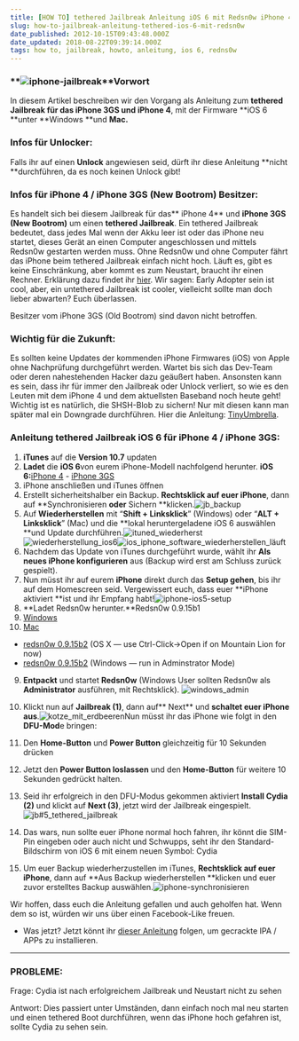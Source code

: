 ```yaml
---
title: [HOW TO] tethered Jailbreak Anleitung iOS 6 mit Redsn0w iPhone 4, 3Gs [UPDATE]
slug: how-to-jailbreak-anleitung-tethered-ios-6-mit-redsn0w
date_published: 2012-10-15T09:43:48.000Z
date_updated: 2018-08-22T09:39:14.000Z
tags: how to, jailbreak, howto, anleitung, ios 6, redns0w
---
```


### **![iphone-jailbreak](//picdump.thafaker.de/2010/08/iphone-jailbreak-150x150.jpg)**Vorwort

In diesem Artikel beschreiben wir den Vorgang als Anleitung zum **tethered Jailbreak **für das **iPhone 3GS** und** iPhone 4**, mit der Firmware **iOS 6 **unter **Windows **und **Mac.**
### Infos für Unlocker:

Falls ihr auf einen **Unlock** angewiesen seid, dürft ihr diese Anleitung **nicht **durchführen, da es noch keinen Unlock gibt!

### Infos für iPhone 4 / iPhone 3GS (New Bootrom) Besitzer:

Es handelt sich bei diesem Jailbreak für das** iPhone 4** und **iPhone 3GS (New Bootrom)** um einen **tethered Jailbreak**. Ein tethered Jailbreak bedeutet, dass jedes Mal wenn der Akku leer ist oder das iPhone neu startet, dieses Gerät an einen Computer angeschlossen und mittels Redsn0w gestarten werden muss. Ohne Redsn0w und ohne Computer fährt das iPhone beim tethered Jailbreak einfach nicht hoch. Läuft es, gibt es keine Einschränkung, aber kommt es zum Neustart, braucht ihr einen Rechner. Erklärung dazu findet ihr [hier](__GHOST_URL__/wie-kann-ich-einen-tethered-boot-durchfuhren/).
Wir sagen: Early Adopter sein ist cool, aber, ein untethered Jailbreak ist cooler, vielleicht sollte man doch lieber abwarten? Euch überlassen.

Besitzer vom iPhone 3GS (Old Bootrom) sind davon nicht betroffen.

### Wichtig für die Zukunft:

Es sollten keine Updates der kommenden iPhone Firmwares (iOS) von Apple ohne Nachprüfung durchgeführt werden. Wartet bis sich das Dev-Team oder deren nahestehenden Hacker dazu geäußert haben. Ansonsten kann es sein, dass ihr für immer den Jailbreak oder Unlock verliert, so wie es den Leuten mit dem iPhone 4 und dem aktuellsten Baseband noch heute geht! Wichtig ist es natürlich, die SHSH-Blob zu sichern! Nur mit diesen kann man später mal ein Downgrade durchführen. Hier die Anleitung: [TinyUmbrella](__GHOST_URL__/iphone-3g-iphone-3gs-iphone-4-iphone-4s-iphone-5-shsh-blob-sichern-anleitung-update/).

### Anleitung tethered Jailbreak iOS 6 für iPhone 4 / iPhone 3GS:

1. **iTunes** auf die **Version 10.7** updaten
2. **Ladet** die **iOS 6**von eurem iPhone-Modell nachfolgend herunter.
**iOS 6:**[iPhone 4](http://appldnld.apple.com/iOS6/Restore/041-7175.20120919.wvv7Y/iPhone3,1_6.0_10A403_Restore.ipsw) - [iPhone 3GS](http://appldnld.apple.com/iOS6/Restore/041-7173.20120919.sDDMh/iPhone2,1_6.0_10A403_Restore.ipsw)
3. iPhone anschließen und iTunes öffnen
4. Erstellt sicherheitshalber ein Backup. **Rechtsklick auf euer iPhone**, dann auf **Synchronisieren **oder** Sichern **klicken.![jb_backup](//picdump.thafaker.de/2012/10/jb_backup.png)
5. Auf **Wiederherstellen** mit “**Shift + Linksklick**” (Windows) oder “**ALT + Linksklick**” (Mac) und die **lokal heruntergeladene iOS 6 auswählen **und Update durchführen.![ituned_wiederherst](//picdump.thafaker.de/2012/10/ituned_wiederherst.jpg)![wiederherstellung_ios6](//picdump.thafaker.de/2012/10/wiederherstellung_ios6-580x266.png)![ios_iphone_software_wiederherstellen_läuft](//picdump.thafaker.de/2012/10/ios_iphone_software_wiederherstellen_läuft.png)
6. Nachdem das Update von iTunes durchgeführt wurde, wählt ihr **Als neues iPhone konfigurieren** aus (Backup wird erst am Schluss zurück gespielt).
7. Nun müsst ihr auf eurem **iPhone** direkt durch das **Setup gehen**, bis ihr auf dem Homescreen seid. Vergewissert euch, dass euer **iPhone aktiviert **ist und ihr Empfang habt!![iphone-ios5-setup](//picdump.thafaker.de/2012/10/iphone-ios5-setup-580x580.png)
8. **Ladet Redsn0w herunter.**Redsn0w 0.9.15b1
1. [Windows](https://sites.google.com/a/iphone-dev.com/files/home/redsn0w_win_0.9.15b1.zip?attredirects=0&amp;d=1)
2. [Mac](https://sites.google.com/a/iphone-dev.com/files/home/redsn0w_mac_0.9.15b1.zip?attredirects=0&amp;d=1)

- [redsn0w 0.9.15b2](https://sites.google.com/a/iphone-dev.com/files/home/redsn0w_mac_0.9.15b2.zip?attredirects=0&amp;d=1) (OS X — use Ctrl-Click->Open if on Mountain Lion for now)
- [redsn0w 0.9.15b2](https://sites.google.com/a/iphone-dev.com/files/home/redsn0w_win_0.9.15b2.zip?attredirects=0&amp;d=1) (Windows — run in Adminstrator Mode)

9. **Entpackt** und startet **Redsn0w** (Windows User sollten Redsn0w als **Administrator** ausführen, mit Rechtsklick).
![windows_admin](//picdump.thafaker.de/2012/10/windows_admin.png)
10. Klickt nun auf **Jailbreak (1)**, dann auf** Next** und **schaltet euer iPhone aus**.![kotze_mit_erdbeeren](//picdump.thafaker.de/2012/10/kotze_mit_erdbeeren-580x353.jpg)Nun müsst ihr das iPhone wie folgt in den **DFU-Mod**e bringen:

1. Den **Home-Button** und **Power Button** gleichzeitig für 10 Sekunden drücken
2. Jetzt den **Power Button loslassen** und den **Home-Button** für weitere 10 Sekunden gedrückt halten.

11. Seid ihr erfolgreich in den DFU-Modus gekommen aktiviert **Install Cydia (2)** und klickt auf **Next (3)**, jetzt wird der Jailbreak eingespielt.
![jb#5_tethered_jailbreak](//picdump.thafaker.de/2012/10/jb5_tethered_jailbreak-580x330.png)
12. Das wars, nun sollte euer iPhone normal hoch fahren, ihr könnt die SIM-Pin eingeben oder auch nicht und Schwupps, seht ihr den Standard-Bildschirm von iOS 6 mit einem neuen Symbol: Cydia
13. Um euer Backup wiederherzustellen im iTunes, **Rechtsklick auf euer iPhone**, dann auf **Aus Backup wiederherstellen **klicken und euer zuvor erstelltes Backup auswählen.![iphone-synchronisieren](//picdump.thafaker.de/2012/10/iphone-synchronisieren.png)

Wir hoffen, dass euch die Anleitung gefallen und auch geholfen hat. Wenn dem so ist, würden wir uns über einen Facebook-Like freuen.

- Was jetzt? Jetzt könnt ihr [dieser Anleitung](__GHOST_URL__/wie-installiere-ich-ipa-dateien-auf-meinem-ipodiphone/) folgen, um gecrackte IPA / APPs zu installieren.

---

### PROBLEME:

Frage: Cydia ist nach erfolgreichem Jailbreak und Neustart nicht zu sehen

Antwort: Dies passiert unter Umständen, dann einfach noch mal neu starten und einen tethered Boot durchführen, wenn das iPhone hoch gefahren ist, sollte Cydia zu sehen sein.
